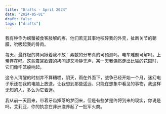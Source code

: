 ```yaml
---
title: "Drafts - April 2024"
date: "2024-05-01"
draft: false
tags: ["drafts"]
---
```


我有种作为螃蟹被食客肢解的疼，他们若无其事地咬碎我的外壳，扯断关节的鞘膜，吮吸起我的骨肉。

每天，最终极的拷问揪着我不放：素数的分布真的可预测吗，电车难题可解吗，上帝存在吗。这些震耳欲聋的拷问却又冷静无声，某一天我偶然走出比喻的花园时，它们像牢笼般响起。

这令人清醒的时刻并不算糟糕，阴天，雨在外面下，战争已经开始一个月，迷幻电子乐还在我的电脑上放送，让我想到那些遥远、只能在想象中看见的事物，我这样无知的人，多么为它着迷。

我从前一天回来，带着牙齿掉落的梦回来，但是有些梦是终将到来的现实，你说是吗，艾莉亚，你的执念在非洲滋养起了一批军火商。
